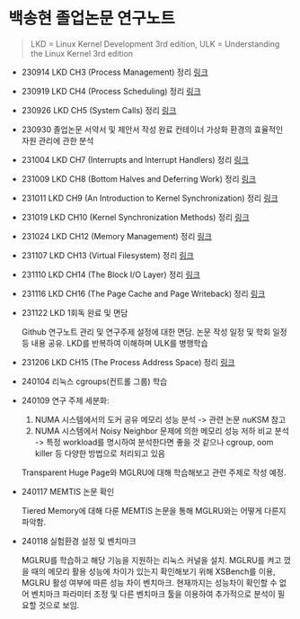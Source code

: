 # 백송현 졸업논문 연구노트

> LKD = Linux Kernel Development 3rd edition, ULK = Understanding the Linux Kernel 3rd edition

- 230914 LKD CH3 (Process Management) 정리 [링크](https://velog.io/@cmcm0012/%EB%A6%AC%EB%88%85%EC%8A%A4-3.-Process-Management)
- 230919 LKD CH4 (Process Scheduling) 정리 [링크](https://velog.io/@cmcm0012/%EB%A6%AC%EB%88%85%EC%8A%A4-4.-Process-Scheduling)
- 230926 LKD CH5 (System Calls) 정리 [링크](https://velog.io/@cmcm0012/%EB%A6%AC%EB%88%85%EC%8A%A4-5.-System-Calls)
- 230930 졸업논문 서약서 및 제안서 작성 완료
  컨테이너 가상화 환경의 효율적인 자원 관리에 관한 분석
- 231004 LKD CH7 (Interrupts and Interrupt Handlers) 정리 [링크](https://velog.io/@cmcm0012/%EB%A6%AC%EB%88%85%EC%8A%A4-7.-Interrupts-and-Interrupt-Handlers)
- 231009 LKD CH8 (Bottom Halves and Deferring Work) 정리 [링크](https://velog.io/@cmcm0012/%EB%A6%AC%EB%88%85%EC%8A%A4-8.-Bottom-Halves-and-Deferring-Work)
- 231011 LKD CH9 (An Introduction to Kernel Synchronization) 정리 [링크](https://velog.io/@cmcm0012/%EB%A6%AC%EB%88%85%EC%8A%A4-9.-An-Introduction-to-Kernel-Synchronization)
- 231019 LKD CH10 (Kernel Synchronization Methods) 정리 [링크](https://velog.io/@cmcm0012/%EB%A6%AC%EB%88%85%EC%8A%A4-10.-Kernel-Synchronization-Methods)
- 231024 LKD CH12 (Memory Management) 정리 [링크](https://velog.io/@cmcm0012/%EB%A6%AC%EB%88%85%EC%8A%A4-Ch12.-Memory-Management)
- 231107 LKD CH13 (Virtual Filesystem) 정리 [링크](https://velog.io/@cmcm0012/%EB%A6%AC%EB%88%85%EC%8A%A4-Ch13.-Virtual-Filesystem)
- 231110 LKD CH14 (The Block I/O Layer) 정리 [링크](https://velog.io/@cmcm0012/%EB%A6%AC%EB%88%85%EC%8A%A4-Ch14.-The-Block-IO-Layer)
- 231116 LKD CH16 (The Page Cache and Page Writeback) 정리 [링크](https://velog.io/@cmcm0012/%EB%A6%AC%EB%88%85%EC%8A%A4-Ch16.-The-Page-Cache-and-Page-Writeback)
- 231122 LKD 1회독 완료 및 면담

  Github 연구노트 관리 및 연구주제 설정에 대한 면담. 논문 작성 일정 및 학회 일정 등 내용 공유. LKD를 반복하여 이해하며 ULK를 병행학습

- 231206 LKD CH15 (The Process Address Space) 정리 [링크](https://velog.io/@cmcm0012/%EB%A6%AC%EB%88%85%EC%8A%A4-Ch15.-The-Process-Address-Space)

- 240104 리눅스 cgroups(컨트롤 그룹) 학습
- 240109 연구 주제 세분화:

  1. NUMA 시스템에서의 도커 공유 메모리 성능 분석 -> 관련 논문 nuKSM 참고
  2. NUMA 시스템에서 Noisy Neighbor 문제에 의한 메모리 성능 저하 비교 분석 -> 특정 workload를 명시하여 분석한다면 좋을 것 같으나 cgroup, oom killer 등 다양한 방법으로 처리되고 있음

  Transparent Huge Page와 MGLRU에 대해 학습해보고 관련 주제로 작성 예정.

- 240117 MEMTIS 논문 확인

  Tiered Memory에 대해 다룬 MEMTIS 논문을 통해 MGLRU와는 어떻게 다른지 파악함.

- 240118 실험환경 설정 및 벤치마크

  MGLRU를 학습하고 해당 기능을 지원하는 리눅스 커널을 설치. MGLRU를 켜고 껐을 때의 메모리 활용 성능에 차이가 있는지 확인해보기 위해 XSBench를 이용, MGLRU 활성 여부에 따른 성능 차이 벤치마크. 현재까지는 성능차이 확인할 수 없어 벤치마크 파라미터 조정 및 다른 벤치마크 툴을 이용하여 추가적으로 분석이 필요할 것으로 보임.
